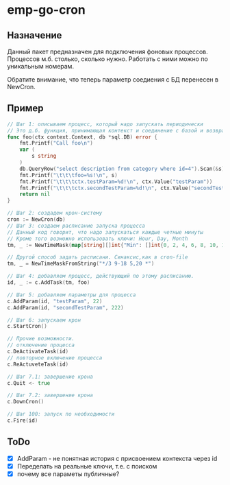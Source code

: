 # emp-go-cron


## Назначение

Данный пакет предназначен для подключения фоновых процессов. Процессов м.б. столько, сколько нужно. Работать с ними можно по уникальным номерам.

Обратите внимание, что теперь параметр соедиения с БД перенесен в NewCron. 

## Пример

```go
// Шаг 1: описываем процесс, который надо запускать периодически
// Это д.б. функция, принимающая контекст и соединение с базой и возврающая ошибку (пока не обрататывается)
func foo(ctx context.Context, db *sql.DB) error {
	fmt.Printf("Call foo\n")
	var (
		s string
	)
	db.QueryRow("select description from category where id=4").Scan(&s)
	fmt.Printf("\t\t\tfoo=%s!\n", s)
	fmt.Printf("\t\t\tctx.testParam=%d!\n", ctx.Value("testParam"))
	fmt.Printf("\t\t\tctx.secondTestParam=%d!\n", ctx.Value("secondTestParam"))
	return nil
}

// Шаг 2: создадем крон-систему
cron := NewCron(db)
// Шаг 3: создаем расписание запуска процесса
// Данный код говорит, что надо запускаться каждые четные минуты
// Кроме того возможно использовать ключи: Hour, Day, Month
tm, _ := NewTimeMask(map[string][]int{"Min": []int{0, 2, 4, 6, 8, 10, 12, 14, 16, 18, 20, 22, 24, 26, 28, 30, 32, 34, 36, 38, 40, 42, 44, 46, 48, 50, 52, 54, 56, 58}})

// Другой способ задать расписани. Синаксис,как в cron-file
tm, _ = NewTimeMaskFromString("*/3 9-18 5,20 *")

// Шаг 4: добавляем процесс, действующий по этому расписанию.
id, _ := c.AddTask(tm, foo)

// Шаг 5: добавляем параметры для процесса
c.AddParam(id, "testParam", 22)
c.AddParam(id, "secondTestParam", 222)

// Шаг 6: запускаем крон
c.StartCron()

// Прочие возможности.
// отключение процесса
c.DeActivateTask(id)
// повторное включение процесса 
c.ReActuveteTask(id)

// Шаг 7.1: завершение крона
c.Quit <- true

// Шаг 7.2: завершение крона
c.DownCron()

// Шаг 100: запуск по необходимости
c.Fire(id)

```

## ToDo

* [x] AddParam - не понятная история с присвоением контекста через id
* [x] Переделать на реальные ключи, т.е. с поиском
* [x] почему все параметы публичные?